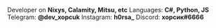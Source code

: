 Developer on **Nixys, Calamity, Mitsu, etc**
Languages: **C#, Python, JS**
Telegram: **@dev_xopcuk**
Instagram: **h0rsa_**
Discord: **хорсик#6666**
